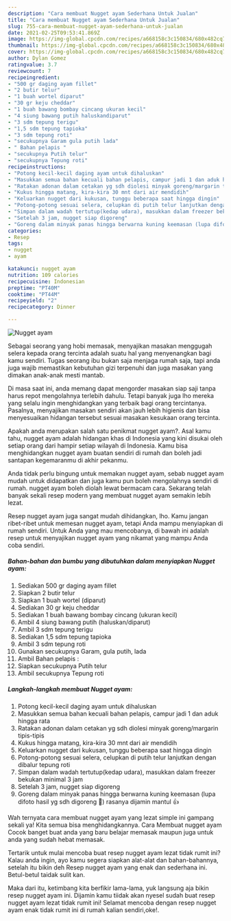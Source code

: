 ```yaml
---
description: "Cara membuat Nugget ayam Sederhana Untuk Jualan"
title: "Cara membuat Nugget ayam Sederhana Untuk Jualan"
slug: 755-cara-membuat-nugget-ayam-sederhana-untuk-jualan
date: 2021-02-25T09:53:41.869Z
image: https://img-global.cpcdn.com/recipes/a668158c3c150834/680x482cq70/nugget-ayam-foto-resep-utama.jpg
thumbnail: https://img-global.cpcdn.com/recipes/a668158c3c150834/680x482cq70/nugget-ayam-foto-resep-utama.jpg
cover: https://img-global.cpcdn.com/recipes/a668158c3c150834/680x482cq70/nugget-ayam-foto-resep-utama.jpg
author: Dylan Gomez
ratingvalue: 3.7
reviewcount: 7
recipeingredient:
- "500 gr daging ayam fillet"
- "2 butir telur"
- "1 buah wortel diparut"
- "30 gr keju cheddar"
- "1 buah bawang bombay cincang ukuran kecil"
- "4 siung bawang putih haluskandiparut"
- "3 sdm tepung terigu"
- "1,5 sdm tepung tapioka"
- "3 sdm tepung roti"
- "secukupnya Garam gula putih lada"
- " Bahan pelapis "
- "secukupnya Putih telur"
- "secukupnya Tepung roti"
recipeinstructions:
- "Potong kecil-kecil daging ayam untuk dihaluskan"
- "Masukkan semua bahan kecuali bahan pelapis, campur jadi 1 dan aduk hingga rata"
- "Ratakan adonan dalam cetakan yg sdh diolesi minyak goreng/margarin tipis-tipis"
- "Kukus hingga matang, kira-kira 30 mnt dari air mendidih"
- "Keluarkan nugget dari kukusan, tunggu beberapa saat hingga dingin"
- "Potong-potong sesuai selera, celupkan di putih telur lanjutkan dengan dibalur tepung roti"
- "Simpan dalam wadah tertutup(kedap udara), masukkan dalam freezer bekukan minimal 3 jam"
- "Setelah 3 jam, nugget siap digoreng"
- "Goreng dalam minyak panas hingga berwarna kuning keemasan (lupa difoto hasil yg sdh digoreng 🤭) rasanya dijamin mantul 👍"
categories:
- Resep
tags:
- nugget
- ayam

katakunci: nugget ayam 
nutrition: 109 calories
recipecuisine: Indonesian
preptime: "PT40M"
cooktime: "PT44M"
recipeyield: "2"
recipecategory: Dinner

---
```



![Nugget ayam](https://img-global.cpcdn.com/recipes/a668158c3c150834/680x482cq70/nugget-ayam-foto-resep-utama.jpg)

Sebagai seorang yang hobi memasak, menyajikan masakan menggugah selera kepada orang tercinta adalah suatu hal yang menyenangkan bagi kamu sendiri. Tugas seorang ibu bukan saja menjaga rumah saja, tapi anda juga wajib memastikan kebutuhan gizi terpenuhi dan juga masakan yang dimakan anak-anak mesti mantab.

Di masa  saat ini, anda memang dapat mengorder masakan siap saji tanpa harus repot mengolahnya terlebih dahulu. Tetapi banyak juga lho mereka yang selalu ingin menghidangkan yang terbaik bagi orang tercintanya. Pasalnya, menyajikan masakan sendiri akan jauh lebih higienis dan bisa menyesuaikan hidangan tersebut sesuai masakan kesukaan orang tercinta. 



Apakah anda merupakan salah satu penikmat nugget ayam?. Asal kamu tahu, nugget ayam adalah hidangan khas di Indonesia yang kini disukai oleh setiap orang dari hampir setiap wilayah di Indonesia. Kamu bisa menghidangkan nugget ayam buatan sendiri di rumah dan boleh jadi santapan kegemaranmu di akhir pekanmu.

Anda tidak perlu bingung untuk memakan nugget ayam, sebab nugget ayam mudah untuk didapatkan dan juga kamu pun boleh mengolahnya sendiri di rumah. nugget ayam boleh diolah lewat bermacam cara. Sekarang telah banyak sekali resep modern yang membuat nugget ayam semakin lebih lezat.

Resep nugget ayam juga sangat mudah dihidangkan, lho. Kamu jangan ribet-ribet untuk memesan nugget ayam, tetapi Anda mampu menyiapkan di rumah sendiri. Untuk Anda yang mau mencobanya, di bawah ini adalah resep untuk menyajikan nugget ayam yang nikamat yang mampu Anda coba sendiri.

<!--inarticleads1-->

##### Bahan-bahan dan bumbu yang dibutuhkan dalam menyiapkan Nugget ayam:

1. Sediakan 500 gr daging ayam fillet
1. Siapkan 2 butir telur
1. Siapkan 1 buah wortel (diparut)
1. Sediakan 30 gr keju cheddar
1. Sediakan 1 buah bawang bombay cincang (ukuran kecil)
1. Ambil 4 siung bawang putih (haluskan/diparut)
1. Ambil 3 sdm tepung terigu
1. Sediakan 1,5 sdm tepung tapioka
1. Ambil 3 sdm tepung roti
1. Gunakan secukupnya Garam, gula putih, lada
1. Ambil  Bahan pelapis :
1. Siapkan secukupnya Putih telur
1. Ambil secukupnya Tepung roti




<!--inarticleads2-->

##### Langkah-langkah membuat Nugget ayam:

1. Potong kecil-kecil daging ayam untuk dihaluskan
1. Masukkan semua bahan kecuali bahan pelapis, campur jadi 1 dan aduk hingga rata
1. Ratakan adonan dalam cetakan yg sdh diolesi minyak goreng/margarin tipis-tipis
1. Kukus hingga matang, kira-kira 30 mnt dari air mendidih
1. Keluarkan nugget dari kukusan, tunggu beberapa saat hingga dingin
1. Potong-potong sesuai selera, celupkan di putih telur lanjutkan dengan dibalur tepung roti
1. Simpan dalam wadah tertutup(kedap udara), masukkan dalam freezer bekukan minimal 3 jam
1. Setelah 3 jam, nugget siap digoreng
1. Goreng dalam minyak panas hingga berwarna kuning keemasan (lupa difoto hasil yg sdh digoreng 🤭) rasanya dijamin mantul 👍




Wah ternyata cara membuat nugget ayam yang lezat simple ini gampang sekali ya! Kita semua bisa menghidangkannya. Cara Membuat nugget ayam Cocok banget buat anda yang baru belajar memasak maupun juga untuk anda yang sudah hebat memasak.

Tertarik untuk mulai mencoba buat resep nugget ayam lezat tidak rumit ini? Kalau anda ingin, ayo kamu segera siapkan alat-alat dan bahan-bahannya, setelah itu bikin deh Resep nugget ayam yang enak dan sederhana ini. Betul-betul taidak sulit kan. 

Maka dari itu, ketimbang kita berfikir lama-lama, yuk langsung aja bikin resep nugget ayam ini. Dijamin kamu tiidak akan nyesel sudah buat resep nugget ayam lezat tidak rumit ini! Selamat mencoba dengan resep nugget ayam enak tidak rumit ini di rumah kalian sendiri,oke!.

